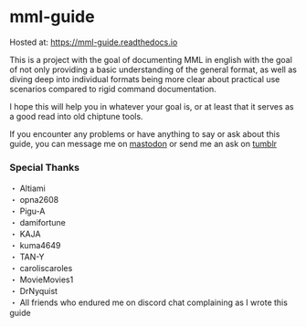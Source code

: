 # mml-guide

Hosted at: https://mml-guide.readthedocs.io

This is a project with the goal of documenting MML in english with the goal of not only providing a basic understanding of the general format, as well as diving deep into individual formats being more clear about practical use scenarios compared to rigid command documentation.

I hope this will help you in whatever your goal is, or at least that it serves as a good read into old chiptune tools.

If you encounter any problems or have anything to say or ask about this guide, you can message me on [mastodon](https://mastodon.social/@pedipanol) or send me an ask on [tumblr](https://www.tumblr.com/pedipanol)

### Special Thanks
 ・ Altiami  
 ・ opna2608  
 ・ Pigu-A  
 ・ damifortune  
 ・ KAJA  
 ・ kuma4649  
 ・ TAN-Y  
 ・ caroliscaroles   
 ・ MovieMovies1  
 ・ DrNyquist  
 ・ All friends who endured me on discord chat complaining as I wrote this guide